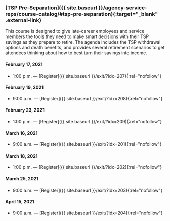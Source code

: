### [TSP Pre-Separation]({{ site.baseurl }}/agency-service-reps/course-catalog/#tsp-pre-separation){:target="\_blank" .external-link}

This course is designed to give late-career employees and service members the tools they need to make smart decisions with their TSP savings as they prepare to retire. The agenda includes the TSP withdrawal options and death benefits, and provides several retirement scenarios to get attendees thinking about how to best turn their savings into income.

#### February 17, 2021

- 1:00 p.m. — [Register]({{ site.baseurl }}/exit/?idx=207){:rel="nofollow"}

#### February 19, 2021

- 9:00 a.m. — [Register]({{ site.baseurl }}/exit/?idx=208){:rel="nofollow"}

#### February 23, 2021

- 1:00 p.m. — [Register]({{ site.baseurl }}/exit/?idx=209){:rel="nofollow"}

#### March 16, 2021

- 9:00 a.m. — [Register]({{ site.baseurl }}/exit/?idx=201){:rel="nofollow"}

#### March 18, 2021

- 1:00 p.m. — [Register]({{ site.baseurl }}/exit/?idx=202){:rel="nofollow"}

#### March 25, 2021

- 9:00 a.m. — [Register]({{ site.baseurl }}/exit/?idx=203){:rel="nofollow"}

#### April 15, 2021

- 9:00 a.m. — [Register]({{ site.baseurl }}/exit/?idx=204){:rel="nofollow"}

